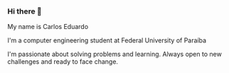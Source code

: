 ### Hi there 👋

My name is Carlos Eduardo 

I'm a computer engineering student at Federal University of Paraíba 

I'm passionate about solving problems and learning. Always open to new challenges and ready to face change.
<!--
**carloseduardocsf/carloseduardocsf** is a ✨ _special_ ✨ repository because its `README.md` (this file) appears on your GitHub profile.

Here are some ideas to get you started:

- 🔭 I’m currently working on 
- 🌱 I’m currently learning 
- 👯 I’m looking to collaborate on 
- 🤔 I’m looking for help with 
- 💬 Ask me about 
- 📫 How to reach me: ...
- 😄 Pronouns: ...
- ⚡ Fun fact: ...
-->
